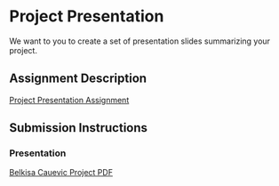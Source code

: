 # Project Presentation
We want to you to create a set of presentation slides summarizing your project.

## Assignment Description
[Project Presentation Assignment](https://education.launchcode.org/liftoff/assignments/project-presentation/)

## Submission Instructions

### Presentation
[Belkisa Cauevic Project PDF](https://github.com/belkisac/liftoff-assignments/blob/master/P6-Project_Presentation/Liftoff%20Project%20Presentation.pdf)